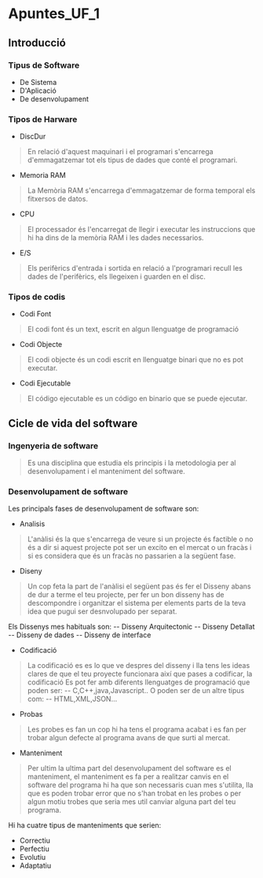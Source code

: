 # Apuntes_UF_1
 ## Introducció 
  ### Tipus de Software 
- De Sistema
- D'Aplicació 
- De desenvolupament
### Tipos de Harware 
- DiscDur
>En relació d'aquest maquinari i el programari s'encarrega d'emmagatzemar tot els tipus de dades que conté el programari.
- Memoria RAM
>La Memòria RAM s'encarrega d'emmagatzemar de forma temporal els fitxersos de datos. 
- CPU
>El processador és l'encarregat de llegir i executar les instruccions que hi ha dins de la memòria RAM i les dades necessarios.
- E/S
>Els perifèrics d'entrada i sortida en relació a l'programari recull les dades de l'perifèrics, els llegeixen i guarden en el disc. 
### Tipos de codis
- Codi Font
>El codi font és un text, escrit en algun llenguatge de programació

- Codi Objecte
>El codi objecte és un codi escrit en llenguatge binari que no es pot executar.
- Codi Ejecutable
>El código ejecutable es un código en binario que se puede ejecutar.   
## Cicle de vida del software
### Ingenyeria de software 
> Es una disciplina que estudia els principis i la metodologia per al desenvolupament i el manteniment del software.
### Desenvolupament de software
Les principals fases de desenvolupament de software son:
- Analisis 
>L'anàlisi és la que s'encarrega de veure si un projecte és factible o no és a dir si aquest projecte pot ser un excito en el mercat o un fracàs i si es considera que és un fracàs no passarien a la següent fase.
- Diseny
>Un cop feta la part de l'anàlisi el següent pas és fer el Disseny abans de dur a terme el teu projecte, per fer un bon disseny has de descompondre i organitzar el sistema per elements parts de la teva idea que pugui ser desnvolupado per
separat. 

Els Dissenys mes habituals son:
-- Disseny Arquitectonic
-- Disseny Detallat 
-- Disseny de dades
-- Disseny de interface 
- Codificació
>La codificació es es lo que ve despres del disseny i lla tens les ideas clares de que el teu proyecte funcionara així que pases a codificar, la codificació Es pot fer amb diferents llenguatges de programació que poden ser:
-- C,C++,java,Javascript..
O poden ser de un altre tipus com: 
-- HTML,XML,JSON...
- Probas
> Les probes es fan un cop hi ha tens el programa acabat i es fan per trobar algun defecte al programa avans de que surti al mercat.
- Manteniment
>Per ultim la ultima part del desenvolupament del software es el manteniment, el manteniment es fa per a realitzar canvis en el software del programa hi ha que son necessaris cuan mes s'utilita, lla que es poden trobar error que no s'han trobat en les probes o per algun motiu trobes que seria mes util canviar alguna part del teu programa.

Hi ha cuatre tipus de manteniments que serien:
* Correctiu
* Perfectiu
* Evolutiu
* Adaptatiu

